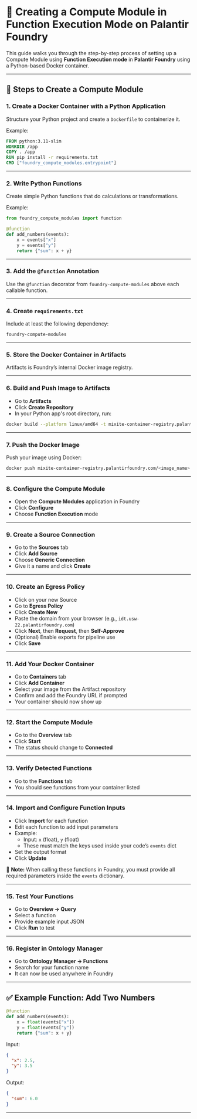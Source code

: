 # 🧠 Creating a Compute Module in Function Execution Mode on Palantir Foundry
This guide walks you through the step-by-step process of setting up a Compute Module using **Function Execution mode** in **Palantir Foundry** using a Python-based Docker container.

---

## 🚀 Steps to Create a Compute Module

### 1. Create a Docker Container with a Python Application
Structure your Python project and create a `Dockerfile` to containerize it.

Example:
```Dockerfile
FROM python:3.11-slim
WORKDIR /app
COPY . /app
RUN pip install -r requirements.txt
CMD ["foundry_compute_modules.entrypoint"]
```

---

### 2. Write Python Functions
Create simple Python functions that do calculations or transformations.

Example:
```python
from foundry_compute_modules import function

@function
def add_numbers(events):
    x = events["x"]
    y = events["y"]
    return {"sum": x + y}
```

---

### 3. Add the `@function` Annotation
Use the `@function` decorator from `foundry-compute-modules` above each callable function.

---

### 4. Create `requirements.txt`
Include at least the following dependency:

```
foundry-compute-modules
```

---

### 5. Store the Docker Container in Artifacts
Artifacts is Foundry’s internal Docker image registry.

---

### 6. Build and Push Image to Artifacts
- Go to **Artifacts**
- Click **Create Repository**
- In your Python app's root directory, run:

```bash
docker build --platform linux/amd64 -t mixite-container-registry.palantirfoundry.com/<image_name>:<tag> .
```

---

### 7. Push the Docker Image
Push your image using Docker:

```bash
docker push mixite-container-registry.palantirfoundry.com/<image_name>:<tag>
```

---

### 8. Configure the Compute Module
- Open the **Compute Modules** application in Foundry
- Click **Configure**
- Choose **Function Execution** mode

---

### 9. Create a Source Connection
- Go to the **Sources** tab
- Click **Add Source**
- Choose **Generic Connection**
- Give it a name and click **Create**

---

### 10. Create an Egress Policy
- Click on your new Source
- Go to **Egress Policy**
- Click **Create New**
- Paste the domain from your browser (e.g., `idt.usw-22.palantirfoundry.com`)
- Click **Next**, then **Request**, then **Self-Approve**
- (Optional) Enable exports for pipeline use
- Click **Save**

---

### 11. Add Your Docker Container
- Go to **Containers** tab
- Click **Add Container**
- Select your image from the Artifact repository
- Confirm and add the Foundry URL if prompted
- Your container should now show up

---

### 12. Start the Compute Module
- Go to the **Overview** tab
- Click **Start**
- The status should change to **Connected**

---

### 13. Verify Detected Functions
- Go to the **Functions** tab
- You should see functions from your container listed

---

### 14. Import and Configure Function Inputs
- Click **Import** for each function
- Edit each function to add input parameters
- Example:
  - Input: `x` (float), `y` (float)
  - These must match the keys used inside your code’s `events` dict
- Set the output format
- Click **Update**

📝 **Note:** When calling these functions in Foundry, you must provide all required parameters inside the `events` dictionary.

---

### 15. Test Your Functions
- Go to **Overview → Query**
- Select a function
- Provide example input JSON
- Click **Run** to test

---

### 16. Register in Ontology Manager
- Go to **Ontology Manager → Functions**
- Search for your function name
- It can now be used anywhere in Foundry

---

## ✅ Example Function: Add Two Numbers

```python
@function
def add_numbers(events):
    x = float(events["x"])
    y = float(events["y"])
    return {"sum": x + y}
```

Input:
```json
{
  "x": 2.5,
  "y": 3.5
}
```

Output:
```json
{
  "sum": 6.0
}
```

---
